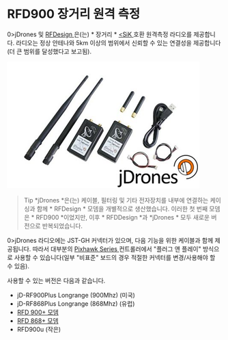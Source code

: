# RFD900 장거리 원격 측정

0>jDrones </a> 및 [ RFDesign ](http://rfdesign.com.au/)은(는) * 장거리 * [ <SiK ](../telemetry/sik_radio.md) 호환 원격측정 라디오를 제공합니다. 라디오는 정상 안테나와 5km 이상의 범위에서 신뢰할 수 있는 연결성을 제공합니다(더 큰 범위를 달성했다고 보고됨).

![jDrones Long Range 원격 측정](../../assets/hardware/telemetry/jdrones_long_range_uav_telemetry_rf900set02_2.jpg)

> Tip </strong> *jDrones *은(는) 케이블, 필터링 및 기타 전자장치를 내부에 연결하는 케이싱과 함께 * RFDesign * 모뎀을 개별적으로 생산했습니다. 이러한 첫 번째 모뎀은 * RFD900 *이었지만, 이후 * RFDDesign *과 *jDrones * 모두 새로운 버전으로 반복되었습니다.

0>jDrones </em> 라디오에는 JST-GH 커넥터가 있으며, 다음 기능을 위한 케이블과 함께 제공됩니다. 따라서 대부분의 [ Pixhawk Series ](../flight_controller/pixhawk_series.md) 컨트롤러에서 "플러그 앤 플레이" 방식으로 사용할 수 있습니다(일부 "비표준" 보드의 경우 적절한 커넥터를 변경/사용해야 할 수 있음).

사용할 수 있는 버전은 다음과 같습니다.

* jD-RF900Plus Longrange (900Mhz)</a> (미국)
* jD-RF868Plus Longrange (868Mhz)</a> (유럽)
* [RFD 900+ 모뎀](http://store.rfdesign.com.au/rfd-900p-modem/)
* [RFD 868+ 모뎀](http://store.rfdesign.com.au/rfd-868-modem/)
* RFD900u</a> \(작은\)